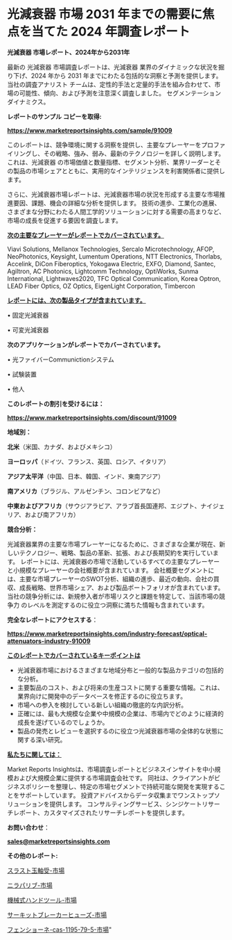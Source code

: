 # 光減衰器 市場 2031 年までの需要に焦点を当てた 2024 年調査レポート

<strong>光減衰器 市場レポート、2024年から2031年</strong>

最新の 光減衰器 市場調査レポートは、光減衰器 業界のダイナミックな状況を掘り下げ、2024 年から 2031 年までにわたる包括的な洞察と予測を提供します。当社の調査アナリスト チームは、定性的手法と定量的手法を組み合わせて、市場の可能性、傾向、および予測を注意深く調査しました。 セグメンテーションダイナミクス。



<strong>レポートのサンプル コピーを取得:</strong> <a href=https://www.marketreportsinsights.com/sample/91009>

<strong><u>https://www.marketreportsinsights.com/sample/91009</u></strong></a>

このレポートは、競争環境に関する洞察を提供し、主要なプレーヤーをプロファイリングし、その戦略、強み、弱み、最新のテクノロジーを詳しく説明します。 これは、光減衰器 の市場価値と数量指標、セグメント分析、業界リーダーとその製品の市場シェアとともに、実用的なインテリジェンスを利害関係者に提供します。

さらに、光減衰器市場レポートは、光減衰器市場の状況を形成する主要な市場推進要因、課題、機会の詳細な分析を提供します。 技術の進歩、工業化の進展、さまざまな分野にわたる人間工学的ソリューションに対する需要の高まりなど、市場の成長を促進する要因を調査します。



<strong><u>次の主要なプレーヤーがレポートでカバーされています。</u></strong>

Viavi Solutions, Mellanox Technologies, Sercalo Microtechnology, AFOP, NeoPhotonics, Keysight, Lumentum Operations, NTT Electronics, Thorlabs, Accelink, DiCon Fiberoptics, Yokogawa Electric, EXFO, Diamond, Santec, Agiltron, AC Photonics, Lightcomm Technology, OptiWorks, Sunma International, Lightwaves2020, TFC Optical Communication, Korea Optron, LEAD Fiber Optics, OZ Optics, EigenLight Corporation, Timbercon



<strong><u><b>レポートには、次の製品タイプが含まれています。</b></u></strong>

• 固定光減衰器

• 可変光減衰器



<strong><b>次のアプリケーションがレポートでカバーされています。</b></strong>

• 光ファイバーCommunictionシステム

• 試験装置

• 他人



<strong><b>このレポートの割引を受けるには：</b></strong><a href=https://www.marketreportsinsights.com/discount/91009>

<strong><u>https://www.marketreportsinsights.com/discount/91009</u></strong></a>



<strong>地域別：</strong>



<strong>北米</strong>（米国、カナダ、およびメキシコ）



<strong>ヨーロッパ</strong>（ドイツ、フランス、英国、ロシア、イタリア）



<strong>アジア太平洋</strong>（中国、日本、韓国、インド、東南アジア）



<strong>南アメリカ</strong>（ブラジル、アルゼンチン、コロンビアなど）



<strong>中東およびアフリカ</strong>（サウジアラビア、アラブ首長国連邦、エジプト、ナイジェリア、および南アフリカ）



<strong>競合分析：</strong>

光減衰器業界の主要な市場プレーヤーになるために、さまざまな企業が現在、新しいテクノロジー、戦略、製品の革新、拡張、および長期契約を実行しています。 レポートには、光減衰器の市場で活動しているすべての主要なプレーヤーと小規模なプレーヤーの会社概要が含まれています。 会社概要セグメントには、主要な市場プレーヤーのSWOT分析、組織の進歩、最近の動向、会社の買収、成長戦略、世界市場シェア、および製品ポートフォリオが含まれています。 当社の競争分析には、新規参入者が市場リスクと課題を特定して、当該市場の競争力 のレベルを測定するのに役立つ洞察に満ちた情報も含まれています。



<strong>完全なレポートにアクセスする</strong>：

<a href=https://www.marketreportsinsights.com/industry-forecast/optical-attenuators-industry-91009>

<strong><u>https://www.marketreportsinsights.com/industry-forecast/optical-attenuators-industry-91009</u></strong></a>



<strong><u><b>このレポートでカバーされているキーポイントは</b></u></strong>
<ul>
  <li>光減衰器市場におけるさまざまな地域分布と一般的な製品カテゴリの包括的な分析。</li>
  <li>主要製品のコスト、および将来の生産コストに関する重要な情報。これは、業界向けに開発中のデータベースを修正するのに役立ちます。</li>
  <li>市場への参入を検討している新しい組織の徹底的な内訳分析。</li>
  <li>正確には、最も大規模な企業や中規模の企業は、市場内でどのように経済的成長を遂げているのでしょうか。</li>
  <li>製品の発売とレビューを選択するのに役立つ光減衰器市場の全体的な状態に関する深い研究。</li>
</ul>


<strong><u><b>私たちに関しては：</b></u></strong>

Market Reports Insightsは、市場調査レポートとビジネスインサイトを中小規模および大規模企業に提供する市場調査会社です。 同社は、クライアントがビジネスポリシーを整理し、特定の市場セグメントで持続可能な開発を実現することをサポートしています。 投資アドバイスからデータ収集までワンストップソリューションを提供します。 コンサルティングサービス、シンジケートリサーチレポート、カスタマイズされたリサーチレポートを提供します。



<strong><b>お問い合わせ</b></strong>：

<a href=mailto:sales@marketreportsinsights.com>

<strong><u>sales@marketreportsinsights.com</u></strong></a>



<strong>その他のレポート:</strong>

<a href=https://www.linkedin.com/pulse/スラスト玉軸受-市場-2023-年のダイナミクスとビジネストレンド-2030-gsdnf/>スラスト玉軸受-市場</a>

<a href=https://www.linkedin.com/pulse/ニラパリブ-市場-2030-年までの需要に焦点を当てた-2023-年調査レポート-pr-news-hub-yataf/>ニラパリブ-市場</a>

<a href=https://www.linkedin.com/pulse/機械式ハンドツール-市場-2023-新興市場-将来の動向と市場需要-2030-lyfwf/>機械式ハンドツール-市場</a>

<a href=https://www.linkedin.com/pulse/サーキットブレーカーヒューズ-市場-2023-最新の-cagr-および成長分析-vrjpf/>サーキットブレーカーヒューズ-市場</a>

<a href=https://www.linkedin.com/pulse/フェンショーネ-cas-1195-79-5-市場-2023-新興市場-将来の動向と市場需要-iepnf/>フェンショーネ-cas-1195-79-5-市場</a>"

